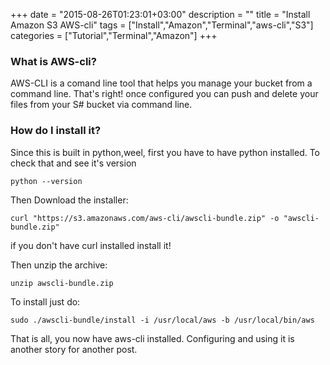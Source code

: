 +++
date = "2015-08-26T01:23:01+03:00"
description = ""
title = "Install Amazon S3 AWS-cli"
tags = ["Install","Amazon","Terminal","aws-cli","S3"]
categories = ["Tutorial","Terminal","Amazon"]
+++
### What is AWS-cli?

AWS-CLI is a comand line tool that helps you manage your bucket from a command line. That's right! once configured you can push and delete your files from your S# bucket via command line.

### How do I install it?

Since this is built in python,weel, first you have to have python installed. To check that and see it's version

```
python --version
```

Then Download the installer:
```
curl "https://s3.amazonaws.com/aws-cli/awscli-bundle.zip" -o "awscli-bundle.zip"
```
if you don't have curl installed install it!

Then unzip the archive: 
```
unzip awscli-bundle.zip
```

To install just do:
```
sudo ./awscli-bundle/install -i /usr/local/aws -b /usr/local/bin/aws
```

That is all, you now have aws-cli installed. Configuring and using it is another story for another post.
